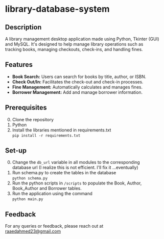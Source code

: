 # library-database-system

## Description
A library management desktop application made using Python, Tkinter (GUI) and MySQL. It's designed to help manage library operations such as tracking books, managing checkouts, check-ins, and handling fines.

## Features

- **Book Search:** Users can search for books by title, author, or ISBN.
- **Check Out/In:** Facilitates the check-out and check-in processes.
- **Fine Management:** Automatically calculates and manages fines.
- **Borrower Management:** Add and manage borrower information.

## Prerequisites

0. Clone the repository
1. Python
2. Install the libraries mentioned in requirements.txt \
```pip install -r requirements.txt```

## Set-up

0. Change the `db_url` variable in all modules to the corresponding database url (I realize this is not efficient. I'll fix it ...eventually)
1. Run schema.py to create the tables in the database \
```python schema.py```
2. Run the python scripts in `/scripts` to populate the Book, Author, Book_Author and Borrower tables.
3. Run the application using the command \
```python main.py```

## Feedback
For any queries or feedback, please reach out at raaedahmed23@gmail.com